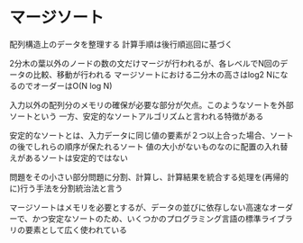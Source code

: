 # マージソート
配列構造上のデータを整理する
計算手順は後行順巡回に基づく

2分木の葉以外のノードの数の文だけマージが行われるが、各レベルでN回のデータの比較、移動が行われる
マージソートにおける二分木の高さはlog2 NになるのでオーダーはO(N log N)

入力以外の配列分のメモリの確保が必要な部分が欠点。このようなソートを外部ソートという
一方、安定的なソートアルゴリズムと言われる特徴がある

安定的なソートとは、入力データに同じ値の要素が２つ以上合った場合、ソートの後でしれらの順序が保たれるソート
値の大小がないものなのに配置の入れ替えがあるソートは安定的ではない

問題をその小さい部分問題に分割、計算し、計算結果を統合する処理を(再帰的に)行う手法を分割統治法と言う

マージソートはメモリを必要とするが、データの並びに依存しない高速なオーダーで、かつ安定なソートのため、いくつかのプログラミング言語の標準ライブラリの要素として広く使われている
